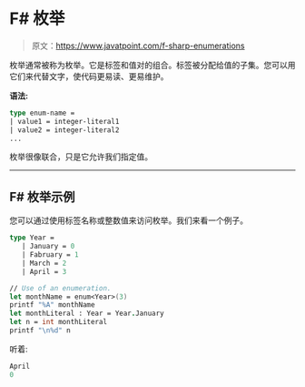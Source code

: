 # F# 枚举

> 原文：<https://www.javatpoint.com/f-sharp-enumerations>

枚举通常被称为枚举。它是标签和值对的组合。标签被分配给值的子集。您可以用它们来代替文字，使代码更易读、更易维护。

**语法:**

```fs
type enum-name =
| value1 = integer-literal1
| value2 = integer-literal2
...

```

枚举很像联合，只是它允许我们指定值。

* * *

## F# 枚举示例

您可以通过使用标签名称或整数值来访问枚举。我们来看一个例子。

```fs
type Year =
   | January = 0
   | Fabruary = 1
   | March = 2
   | April = 3

// Use of an enumeration.
let monthName = enum<Year>(3)
printf "%A" monthName
let monthLiteral : Year = Year.January
let n = int monthLiteral
printf "\n%d" n

```

听着:

```fs
April
0

```